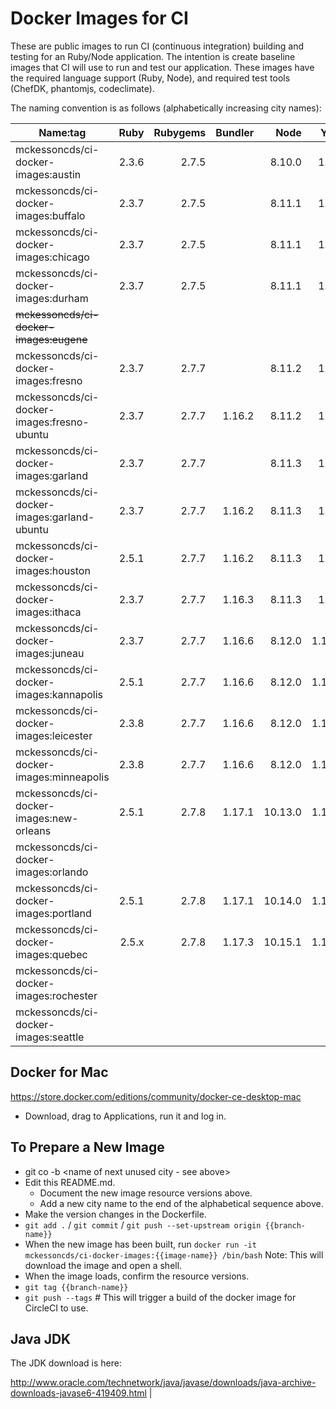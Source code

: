 Docker Images for CI
====================

These are public images to run CI (continuous integration) building and testing for an Ruby/Node application. The intention is create baseline images that CI will use to run and test our application. These images have the required language support (Ruby, Node), and required test tools (ChefDK, phantomjs, codeclimate).

The naming convention is as follows (alphabetically increasing city names):

| Name:tag                                    | Ruby  | Rubygems | Bundler |  Node   |  Yarn  | ChefDK | JavaJDK | Chrome       | chromedriver |
|---------------------------------------------|------:|---------:|--------:|--------:|-------:|-------:|--------:|-------------:|-------------:|
| mckessoncds/ci-docker-images:austin         | 2.3.6 |   2.7.5  |         | 8.10.0  |  1.5.1 |  1.6.1 |         |              |              |
| mckessoncds/ci-docker-images:buffalo        | 2.3.7 |   2.7.5  |         | 8.11.1  |  1.5.1 |  1.6.1 |         |              |              |
| mckessoncds/ci-docker-images:chicago        | 2.3.7 |   2.7.5  |         | 8.11.1  |  1.5.1 | 1.6.11 |         |              |              |
| mckessoncds/ci-docker-images:durham         | 2.3.7 |   2.7.5  |         | 8.11.1  |  1.5.1 | 1.6.11 |  6u45   |              |              |
| ~~mckessoncds/ci-docker-images:eugene~~     |       |          |         |         |        |        |         |              |              |
| mckessoncds/ci-docker-images:fresno         | 2.3.7 |   2.7.7  |         | 8.11.2  |  1.7.0 | 1.6.11 |  6u45   |              |              |
| mckessoncds/ci-docker-images:fresno-ubuntu  | 2.3.7 |   2.7.7  |  1.16.2 | 8.11.2  |  1.7.0 | 1.6.11 |  6u45   |              |              |
| mckessoncds/ci-docker-images:garland        | 2.3.7 |   2.7.7  |         | 8.11.3  |  1.7.0 | 1.6.11 |  6u45   |              |              |
| mckessoncds/ci-docker-images:garland-ubuntu | 2.3.7 |   2.7.7  |  1.16.2 | 8.11.3  |  1.7.0 | 1.6.11 |  6u45   |              |              |
| mckessoncds/ci-docker-images:houston        | 2.5.1 |   2.7.7  |  1.16.2 | 8.11.3  |  1.7.0 | 1.6.11 |  6u45   |              |              |
| mckessoncds/ci-docker-images:ithaca         | 2.3.7 |   2.7.7  |  1.16.3 | 8.11.3  |  1.9.4 | 1.6.11 |  6u45   |              |              |
| mckessoncds/ci-docker-images:juneau         | 2.3.7 |   2.7.7  |  1.16.6 | 8.12.0  | 1.10.1 | 1.6.11 |  6u45   |              |              |
| mckessoncds/ci-docker-images:kannapolis     | 2.5.1 |   2.7.7  |  1.16.6 | 8.12.0  | 1.10.1 | 1.6.11 |  6u45   |              |              |
| mckessoncds/ci-docker-images:leicester      | 2.3.8 |   2.7.7  |  1.16.6 | 8.12.0  | 1.10.1 | 1.6.11 |  6u45   |              |              |
| mckessoncds/ci-docker-images:minneapolis    | 2.3.8 |   2.7.7  |  1.16.6 | 8.12.0  | 1.10.1 | 1.6.11 |  6u45   |              |              |
| mckessoncds/ci-docker-images:new-orleans    | 2.5.1 |   2.7.8  |  1.17.1 | 10.13.0 | 1.12.3 | 1.6.11 |  6u45   |              |              |
| mckessoncds/ci-docker-images:orlando        |       |          |         |         |        |        |         |              |              |
| mckessoncds/ci-docker-images:portland       | 2.5.1 |   2.7.8  |  1.17.1 | 10.14.0 | 1.12.3 | 1.6.11 |  6u45   |              |              |
| mckessoncds/ci-docker-images:quebec         | 2.5.x |   2.7.8  |  1.17.3 | 10.15.1 | 1.13.0 | 1.6.11 |  6u45   | 72.0.3626.81 | 2.46.628411  |
| mckessoncds/ci-docker-images:rochester      |       |          |         |         |        |        |         |              |              |
| mckessoncds/ci-docker-images:seattle        |       |          |         |         |        |        |         |              |              |

Docker for Mac
--------------

https://store.docker.com/editions/community/docker-ce-desktop-mac

- Download, drag to Applications, run it and log in.


To Prepare a New Image
----------------------

- git co -b <name of next unused city - see above>
- Edit this README.md.
  - Document the new image resource versions above.
  - Add a new city name to the end of the alphabetical sequence above.
- Make the version changes in the Dockerfile.
- `git add .` / `git commit` / `git push --set-upstream origin {{branch-name}}`
- When the new image has been built, run `docker run -it mckessoncds/ci-docker-images:{{image-name}} /bin/bash`
  Note: This will download the image and open a shell.
- When the image loads, confirm the resource versions.
- `git tag {{branch-name}}`
- `git push --tags` # This will trigger a build of the docker image for CircleCI to use.

Java JDK
--------

The JDK download is here:

http://www.oracle.com/technetwork/java/javase/downloads/java-archive-downloads-javase6-419409.html
              |
